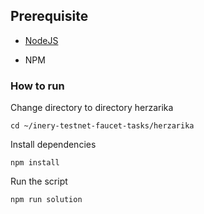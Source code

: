 ## Prerequisite

- [NodeJS](https://nodejs.org/en/)

- NPM



### How to run

Change directory to directory herzarika

```shell
cd ~/inery-testnet-faucet-tasks/herzarika
```


Install dependencies

```shell
npm install
```



Run the script

```
npm run solution
```
